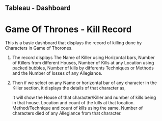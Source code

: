 ## Tableau - Dashboard

# Game Of Thrones - Kill Record

This is a basic dashboard that displays the record of killing done by Characters in Game of Thorones.

1) The record displays The Name of Killer using Horizontal bars, Number of Killers from different Houses, Number of Kills at any Location using packed bubbles, Number of kills by differents Techniques or Methods and the      Number of losses of any Allegiance.

2) Then if we select on any Name or horizontal bar of any character in the Killer section, it displays the details of that character as,
    
    It will show the House of that character/Killer and number of kills being in that house.
    Location and count of the kills at that location.
    Method/Technique and count of kills using the same.
    Number of characters died of any Allegiance from that character.
